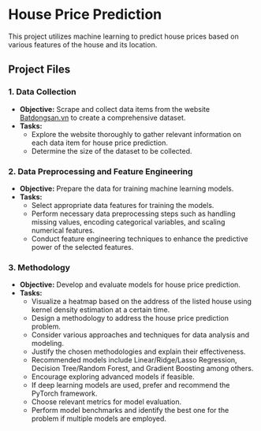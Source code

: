 # House Price Prediction

This project utilizes machine learning to predict house prices based on various features of the house and its location.
## Project Files

### 1. Data Collection

- **Objective:** Scrape and collect data items from the website [Batdongsan.vn](https://batdongsan.vn/ban-nha/) to create a comprehensive dataset.
- **Tasks:**
  - Explore the website thoroughly to gather relevant information on each data item for house price prediction.
  - Determine the size of the dataset to be collected.
  
### 2. Data Preprocessing and Feature Engineering

- **Objective:** Prepare the data for training machine learning models.
- **Tasks:**
  - Select appropriate data features for training the models.
  - Perform necessary data preprocessing steps such as handling missing values, encoding categorical variables, and scaling numerical features.
  - Conduct feature engineering techniques to enhance the predictive power of the selected features.

### 3. Methodology

- **Objective:** Develop and evaluate models for house price prediction.
- **Tasks:**
  - Visualize a heatmap based on the address of the listed house using kernel density estimation at a certain time.
  - Design a methodology to address the house price prediction problem.
  - Consider various approaches and techniques for data analysis and modeling.
  - Justify the chosen methodologies and explain their effectiveness.
  - Recommended models include Linear/Ridge/Lasso Regression, Decision Tree/Random Forest, and Gradient Boosting among others.
  - Encourage exploring advanced models if feasible.
  - If deep learning models are used, prefer and recommend the PyTorch framework.
  - Choose relevant metrics for model evaluation.
  - Perform model benchmarks and identify the best one for the problem if multiple models are employed.
